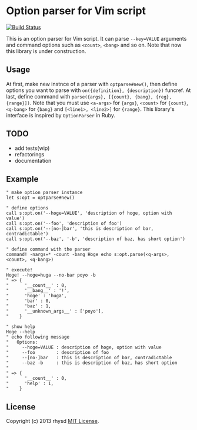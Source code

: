Option parser for Vim script
============================

[![Build Status](https://travis-ci.org/rhysd/vim-optparse.png?branch=master)](https://travis-ci.org/rhysd/vim-optparse)

This is an option parser for Vim script. It can parse `--key=VALUE` arguments and command options such as `<count>`, `<bang>` and so on.
Note that now this library is under construction.

## Usage

At first, make new instnce of a parser with `optparse#new()`, then define options you want to parse with `on({definition}, {description})` funcref.  At last, define command with `parse({args}, [{count}, {bang}, {reg}, {range}])`.  Note that you must use `<a-args>` for `{args}`, `<count>` for `{count}`, `<q-bang>` for `{bang}` and `[<line1>, <line2>]` for `{range}`.  This library's interface is inspired by `OptionParser` in Ruby.

## TODO

- add tests(wip)
- refactorings
- documentation

## Example

```vim
" make option parser instance
let s:opt = optparse#new()

" define options
call s:opt.on('--hoge=VALUE', 'description of hoge, option with value')
call s:opt.on('--foo', 'description of foo')
call s:opt.on('--[no-]bar', 'this is description of bar, contradictable')
call s:opt.on('--baz', '-b', 'description of baz, has short option')

" define command with the parser
command! -nargs=* -count -bang Hoge echo s:opt.parse(<q-args>, <count>, <q-bang>)

" execute!
Hoge! --hoge=huga --no-bar poyo -b
" => {
"      '__count__' : 0,
"      '__bang__' : '!',
"      'hoge' : 'huga',
"      'bar' : 0,
"      'baz' : 1,
"      '__unknown_args__' : ['poyo'],
"    }

" show help
Hoge --help
" echo following message
"   Options:
"     --hoge=VALUE : description of hoge, option with value
"     --foo        : description of foo
"     --[no-]bar   : this is description of bar, contradictable
"     --baz -b     : this is description of baz, has short option
"
" => {
"      '__count__' : 0,
"      'help' : 1,
"    }
```

## License

Copyright (c) 2013 rhysd [MIT License](http://opensource.org/licenses/MIT).
